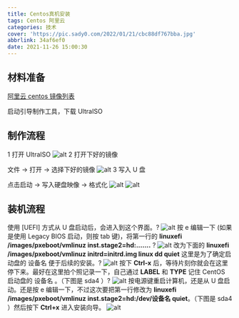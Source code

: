 ```yaml
---
title: Centos真机安装
tags: Centos 阿里云
categories: 技术
cover: 'https://pic.sady0.com/2022/01/21/cbc88df767bba.jpg'
abbrlink: 34af6ef0
date: 2021-11-26 15:00:30
---
```


## 材料准备

[阿里云 centos 镜像列表](https://mirrors.aliyun.com/centos-vault/?spm=a2c6h.13651104.0.0.1e5712b2mZWPwz)

启动引导制作工具，下载 UltraISO
## 制作流程
1 打开 UltraISO
![alt](https://cdn.tandongtao.com/usr/uploads/2021/06/1625016471-image.png?imageView2/2/w/1920/q/75/format/webp)
2 打开下好的镜像

文件 -> 打开 -> 选择下好的镜像
![alt](https://cdn.tandongtao.com/usr/uploads/2021/06/1625016574-image.png?imageView2/2/w/1920/q/75/format/webp)
3 写入 U 盘

点击启动 -> 写入硬盘映像 -> 格式化
![alt](https://cdn.tandongtao.com/usr/uploads/2021/06/1625016815-image.png?imageView2/2/w/1920/q/75/format/webp)
![alt](https://cdn.tandongtao.com/usr/uploads/2021/06/1625016862-image.png?imageView2/2/w/1920/q/75/format/webp)
## 装机流程
使用 [UEFI] 方式从 U 盘启动后，会进入到这个界面。?
![alt](https://st.blackyau.net/blog/10/1.png)
按 e 编辑一下 (如果是使用 Legacy BIOS 启动，则按 tab 键)，将第一行的 **linuxefi /images/pxeboot/vmlinuz inst.stage2=hd:.......** ?
![alt](https://st.blackyau.net/blog/10/2.png)
改为下面的 **linuxefi /images/pxeboot/vmlinuz initrd=initrd.img linux dd quiet** 这里是为了确定启动盘的 设备名 便于后续的安装。?
![alt](https://st.blackyau.net/blog/10/3.png)
按下 **Ctrl-x** 后，等待片刻你就会在这里停下来。最好在这里拍个照记录一下，自己通过 **LABEL** 和 **TYPE** 记住 CentOS 启动盘的 设备名 。（下图是 sda4 ）?
![alt](https://st.blackyau.net/blog/10/4.png)
按电源键重启计算机，还是从 U 盘启动。还是按 e 编辑一下，不过这次要把第一行修改为 **linuxefi /images/pxeboot/vmlinuz inst.stage2=hd:/dev/设备名 quiet**。（下图是 sda4 ）然后按下 **Ctrl+x** 进入安装向导。
![alt](https://st.blackyau.net/blog/10/5.png)